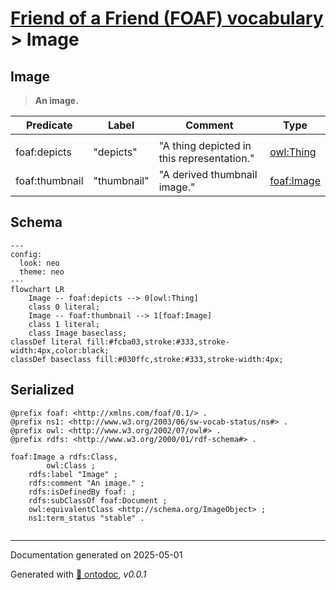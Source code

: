 # [Friend of a Friend (FOAF) vocabulary](../homepage.md) > Image

## Image

> **An image.**


| Predicate | Label | Comment | Type |
| -------------------------------- | -------------------------------- | ------------------------------------ | ---- |
| |
| foaf:depicts | "depicts" | "A thing depicted in this representation." |[owl:Thing](<http://www.w3.org/2002/07/owl#Thing>) | |
| foaf:thumbnail | "thumbnail" | "A derived thumbnail image." |[foaf:Image](Image.md) |

## Schema

```mermaid
---
config:
  look: neo
  theme: neo
---
flowchart LR
    Image -- foaf:depicts --> 0[owl:Thing]
    class 0 literal;
    Image -- foaf:thumbnail --> 1[foaf:Image]
    class 1 literal;
    class Image baseclass;
classDef literal fill:#fcba03,stroke:#333,stroke-width:4px,color:black;
classDef baseclass fill:#030ffc,stroke:#333,stroke-width:4px;
```



## Serialized

```ttl
@prefix foaf: <http://xmlns.com/foaf/0.1/> .
@prefix ns1: <http://www.w3.org/2003/06/sw-vocab-status/ns#> .
@prefix owl: <http://www.w3.org/2002/07/owl#> .
@prefix rdfs: <http://www.w3.org/2000/01/rdf-schema#> .

foaf:Image a rdfs:Class,
        owl:Class ;
    rdfs:label "Image" ;
    rdfs:comment "An image." ;
    rdfs:isDefinedBy foaf: ;
    rdfs:subClassOf foaf:Document ;
    owl:equivalentClass <http://schema.org/ImageObject> ;
    ns1:term_status "stable" .


```

---

Documentation generated on 2025-05-01

Generated with [📑 ontodoc](https://github.com/StephaneBranly/ontodoc), *v0.0.1*